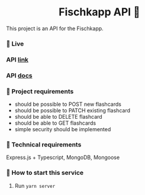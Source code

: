 <h1 align="center">
  Fischkapp API 📄
</h1>

This project is an API for the Fischkapp.

### 🔴 Live

### API [link](https://flashcards-icr5.onrender.com/cards)

### API [docs](https://flashcards-icr5.onrender.com/docs)

### 📝 Project requirements

- should be possible to POST new flashcards
- should be possible to PATCH existing flashcard
- should be able to DELETE flashcard
- should be able to GET flashcards
- simple security should be implemented

### 🔧 Technical requirements

Express.js + Typescript, MongoDB, Mongoose

### 📖 How to start this service

1. Run `yarn server`
